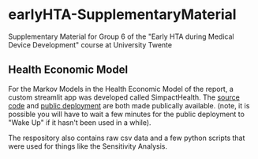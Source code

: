# earlyHTA-SupplementaryMaterial
Supplementary Material for Group 6 of the "Early HTA during Medical Device Development" course at University Twente

## Health Economic Model

For the Markov Models in the Health Economic Model of the report, a custom streamlit app was developed called SimpactHealth. The [source code](https://github.com/NicholasEhsanRoy/SimpactHealth) and [public deployment](https://simpact-health.streamlit.app/) are both made publically available. (note, it is possible you will have to wait a few minutes for the public deployment to "Wake Up" if it hasn't been used in a while).

The respository also contains raw csv data and a few python scripts that were used for things like the Sensitivity Analysis.
